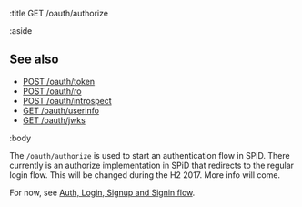 :title GET /oauth/authorize

:aside

## See also

* [POST /oauth/token](/oauth/token/)
* [POST /oauth/ro](/oauth/ro/)
* [POST /oauth/introspect](/oauth/introspect/)
* [GET /oauth/userinfo](/oauth/userinfo/)
* [GET /oauth/jwks](/oauth/jwks/)

:body

The `/oauth/authorize` is used to start an authentication flow in SPiD.
There currently is an authorize implementation in SPiD that redirects to the
regular login flow. This will be changed during the H2 2017. More info will come.

For now, see [Auth, Login, Signup and Signin flow](/flows/auth-flow/).

